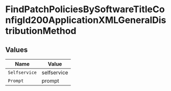 # FindPatchPoliciesBySoftwareTitleConfigId200ApplicationXMLGeneralDistributionMethod


## Values

| Name          | Value         |
| ------------- | ------------- |
| `Selfservice` | selfservice   |
| `Prompt`      | prompt        |